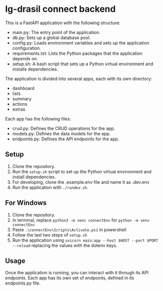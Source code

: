 # Ig-drasil connect backend

This is a FastAPI application with the following structure:

- main.py: The entry point of the application.
- db.py: Sets up a global database pool.
- config.py: Loads environment variables and sets up the application configuration.
- requirements.txt: Lists the Python packages that the application depends on.
- setup.sh: A bash script that sets up a Python virtual environment and installs dependencies.

The application is divided into several apps, each with its own directory:

- dashboard
- lists
- summary
- actions
- extras

Each app has the following files:

- crud.py: Defines the CRUD operations for the app.
- models.py: Defines the data models for the app.
- endpoints.py: Defines the API endpoints for the app.

## Setup

1. Clone the repository.
2. Run the `setup.sh` script to set up the Python virtual environment and install dependencies.
3. For developing, clone the .example.env file and name it as .dev.env
4. Run the application with `./rundev.sh`.

## For Windows 
1. Clone the repository.
2. In terminal, replace `python3 -m venv connectEnv` for `python -m venv connectEnv`
3. Paste `.\connectEnv\Scripts\Activate.ps1` in powershell
4. Follow the last two steps of `setup.sh`
5. Run the application using `uvicorn main:app --host $HOST --port $PORT --reload` replacing the values with the dotenv keys.

## Usage

Once the application is running, you can interact with it through its API endpoints. Each app has its own set of endpoints, defined in its endpoints.py file.
